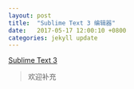 ```yaml
---
layout: post
title:  "Sublime Text 3 编辑器"
date:   2017-05-17 12:00:10 +0800
categories: jekyll update
---
```



[Sublime Text 3][Sublime-Text-3]

> 欢迎补充



[Sublime-Text-3]: https://talk.jekyllrb.com/

